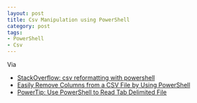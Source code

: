 ```yaml
---
layout: post
title: Csv Manipulation using PowerShell
category: post
tags:
- PowerShell
- Csv
---
```

Via

- [StackOverflow: csv reformatting with powershell](https://stackoverflow.com/a/17432339/146360)
- [Easily Remove Columns from a CSV File by Using PowerShell](https://blogs.technet.microsoft.com/heyscriptingguy/2011/10/17/easily-remove-columns-from-a-csv-file-by-using-powershell/)
- [PowerTip: Use PowerShell to Read Tab Delimited File](https://blogs.technet.microsoft.com/heyscriptingguy/2014/08/25/powertip-use-powershell-to-read-tab-delimited-file/)
